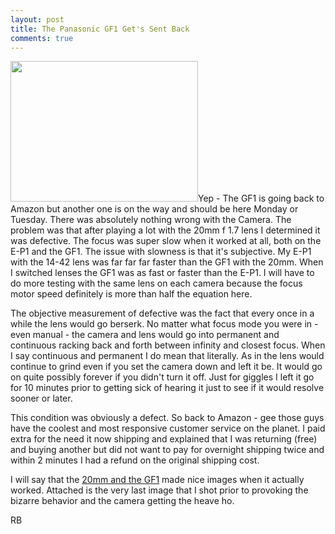 ```yaml
---
layout: post
title: The Panasonic GF1 Get's Sent Back
comments: true
---
```

<a rel="prettyPhoto" href="http://photo.rwboyer.com/wp-content/uploads/2010/09/P1070239.jpg"><img class="alignleft size-medium wp-image-2378" title="P1070239" src="http://photo.rwboyer.com/wp-content/uploads/2010/09/P1070239-300x225.jpg" alt="" width="300" height="225" /></a>Yep - The GF1 is going back to Amazon but another one is on the way and should be here Monday or Tuesday. There was absolutely nothing wrong with the Camera. The problem was that after playing a lot with the 20mm f 1.7 lens I determined it was defective. The focus was super slow when it worked at all, both on the E-P1 and the GF1. The issue with slowness is that it's subjective. My E-P1 with the 14-42 lens was far far far faster than the GF1 with the 20mm. When I switched lenses the GF1 was as fast or faster than the E-P1. I will have to do more testing with the same lens on each camera because the focus motor speed definitely is more than half the equation here.

The objective measurement of defective was the fact that every once in a while the lens would go berserk. No matter what focus mode you were in - even manual - the camera and lens would go into permanent and continuous racking back and forth between infinity and closest focus. When I say continuous and permanent I do mean that literally. As in the lens would continue to grind even if you set the camera down and left it be. It would go on quite possibly forever if you didn't turn it off. Just for giggles I left it go for 10 minutes prior to getting sick of hearing it just to see if it would resolve sooner or later.

This condition was obviously a defect. So back to Amazon - gee those guys have the coolest and most responsive customer service on the planet. I paid extra for the need it now shipping and explained that I was returning (free) and buying another but did not want to pay for overnight shipping twice and within 2 minutes I had a refund on the original shipping cost.

I will say that the <a href="http://www.amazon.com/gp/redirect.html?ie=UTF8&amp;location=http%3A%2F%2Fwww.amazon.com%2Fgp%2Foffer-listing%2FB002MUAEX4%3Fie%3DUTF8%26ref_%3Ddp_olp_new_map%26qid%3D1284326621%26sr%3D8-1%26condition%3Dnew&amp;tag=rbde-20&amp;linkCode=ur2&amp;camp=1789&amp;creative=390957" target="_blank">20mm and the GF1</a> made nice images when it actually worked. Attached is the very last image that I shot prior to provoking the bizarre behavior and the camera getting the heave ho.

RB